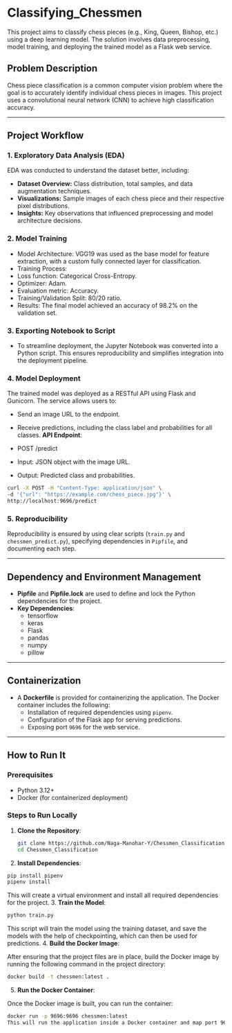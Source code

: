# Classifying_Chessmen
This project aims to classify chess pieces (e.g., King, Queen, Bishop, etc.) using a deep learning model. The solution involves data preprocessing, model training, and deploying the trained model as a Flask web service.

## Problem Description

Chess piece classification is a common computer vision problem where the goal is to accurately identify individual chess pieces in images. This project uses a convolutional neural network (CNN) to achieve high classification accuracy.

---

## Project Workflow

### 1. **Exploratory Data Analysis (EDA)**
EDA was conducted to understand the dataset better, including:
- **Dataset Overview:** Class distribution, total samples, and data augmentation techniques.
- **Visualizations:** Sample images of each chess piece and their respective pixel distributions.
- **Insights:** Key observations that influenced preprocessing and model architecture decisions.

### 2. **Model Training**
- Model Architecture: VGG19 was used as the base model for feature extraction, with a custom fully connected layer for classification.
- Training Process:
- Loss function: Categorical Cross-Entropy.
- Optimizer: Adam.
- Evaluation metric: Accuracy.
- Training/Validation Split: 80/20 ratio.
- Results: The final model achieved an accuracy of 98.2% on the validation set.

### 3. **Exporting Notebook to Script**
   - To streamline deployment, the Jupyter Notebook was converted into a Python script. This ensures reproducibility and simplifies integration into the deployment pipeline.

### 4. **Model Deployment**
The trained model was deployed as a RESTful API using Flask and Gunicorn. The service allows users to:

- Send an image URL to the endpoint.
- Receive predictions, including the class label and probabilities for all classes.
**API Endpoint**:

- POST /predict
- Input: JSON object with the image URL.
- Output: Predicted class and probabilities.
```bash
curl -X POST -H "Content-Type: application/json" \
-d '{"url": "https://example.com/chess_piece.jpg"}' \
http://localhost:9696/predict

```

### 5. **Reproducibility**
Reproducibility is ensured by using clear scripts (`train.py` and `chessmen_predict.py`), specifying dependencies in `Pipfile`, and documenting each step.

---

## Dependency and Environment Management

- **Pipfile** and **Pipfile.lock** are used to define and lock the Python dependencies for the project.
- **Key Dependencies**:
  - tensorflow
  - keras
  - Flask
  - pandas
  - numpy
  - pillow

---

## Containerization

- A **Dockerfile** is provided for containerizing the application. The Docker container includes the following:
  - Installation of required dependencies using `pipenv`.
  - Configuration of the Flask app for serving predictions.
  - Exposing port `9696` for the web service.

---

## How to Run It

### Prerequisites
- Python 3.12+
- Docker (for containerized deployment)

### Steps to Run Locally
1. **Clone the Repository**:
   ```bash
   git clone https://github.com/Naga-Manohar-Y/Chessmen_Classification.git
   cd Chessmen_Classification
   ```
2. **Install Dependencies**:

```bash
pip install pipenv
pipenv install
```
This will create a virtual environment and install all required dependencies for the project.
3. **Train the Model**:

```bash
python train.py
```
This script will train the model using the training dataset, and save the models with the help of checkpointing, which can then be used for predictions.
4. **Build the Docker Image**:

After ensuring that the project files are in place, build the Docker image by running the following command in the project directory:
```bash
docker build -t chessmen:latest .
```
5. **Run the Docker Container**:

Once the Docker image is built, you can run the container:
```bash
docker run -p 9696:9696 chessmen:latest
This will run the application inside a Docker container and map port 9696 from the container to your local machine.
```

